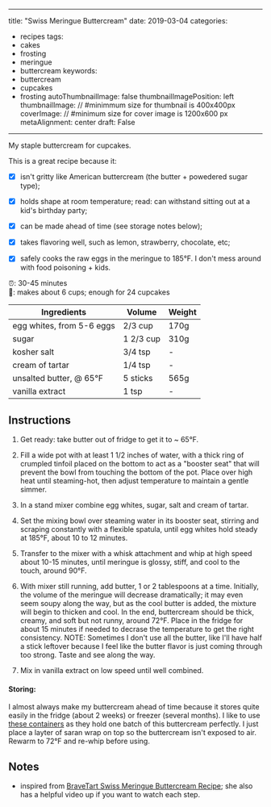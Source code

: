  ---
title: "Swiss Meringue Buttercream"
date: 2019-03-04
categories:
- recipes
tags:
- cakes
- frosting
- meringue
- buttercream
keywords:
- buttercream
- cupcakes
- frosting
autoThumbnailImage: false
thumbnailImagePosition: left
thumbnailImage: //
#minimmum size for thumbnail is 400x400px
coverImage: //
#minimum size for cover image is 1200x600 px
metaAlignment: center
draft: False
---

My staple buttercream for cupcakes. 
<!--more-->

This is a great recipe because it: 

- [x] isn't gritty like American buttercream (the butter + powedered sugar type);
- [x] holds shape at room temperature; read: can withstand sitting out at a kid's birthday party;
- [x] can be made ahead of time (see storage notes below);
- [x] takes flavoring well, such as lemon, strawberry, chocolate, etc;
- [x] safely cooks the raw eggs in the meringue to 185°F. I don't mess around with food poisoning + kids.


:alarm_clock:: 30-45 minutes <br>
:cake:: makes about 6 cups; enough for 24 cupcakes


| Ingredients               | Volume    | Weight |
|---------------------------|-----------|--------|
| egg whites, from 5-6 eggs | 2/3 cup   |  170g  |
| sugar                     | 1 2/3 cup |  310g  |
| kosher salt               | 3/4 tsp   |    -   |
| cream of tartar           | 1/4 tsp   |    -   |
| unsalted butter, @ 65°F | 5 sticks  |  565g  |
| vanilla extract           | 1 tsp     |    -   |


## Instructions

1. Get ready: take butter out of fridge to get it to ~ 65°F.

2. Fill a wide pot with at least 1 1/2 inches of water, with a thick ring of crumpled tinfoil placed on the bottom to act as a "booster seat" that will prevent the bowl from touching the bottom of the pot. Place over high heat until steaming-hot, then adjust temperature to maintain a gentle simmer.

3. In a stand mixer combine egg whites, sugar, salt and cream of tartar.

4. Set the mixing bowl over steaming water in its booster seat, stirring and scraping constantly with a flexible spatula, until egg whites hold steady at 185°F, about 10 to 12 minutes.  

5. Transfer to the mixer with a whisk attachment and whip at high speed about 10-15 minutes, until meringue is glossy, stiff, and cool to the touch, around 90°F. 

6. With mixer still running, add butter, 1 or 2 tablespoons at a time. Initially, the volume of the meringue will decrease dramatically; it may even seem soupy along the way, but as the cool butter is added, the mixture will begin to thicken and cool. In the end, buttercream should be thick, creamy, and soft but not runny, around 72°F. Place in the fridge for about 15 minutes if needed to decrase the temperature to get the right consistency.
NOTE: Sometimes I don't use all the butter, like I'll have half a stick leftover because I feel like the butter flavor is just coming through too strong. Taste and see along the way.

7. Mix in vanilla extract on low speed until well combined.

#### Storing: 
I almost always make my buttercream ahead of time because it stores quite easily in the fridge (about 2 weeks) or freezer (several months). I like to use [these containers](https://www.amazon.com/Reditainer-Storage-Containers-32-Ounce-24-Pack/dp/B00M9Z4SV6?ref_=fsclp_pl_dp_2) as they hold one batch of this buttercream perfectly. I just place a layter of saran wrap on top so the buttercream isn't exposed to air. Rewarm to 72°F and re-whip before using.


## Notes 

* inspired from [BraveTart Swiss Meringue Buttercream Recipe](https://www.seriouseats.com/recipes/2017/05/swiss-meringue-buttercream-frosting-recipe.html); she also has a helpful video up if you want to watch each step.

